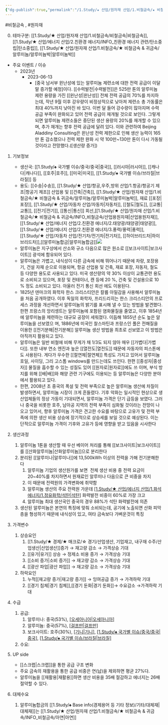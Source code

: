 ```yaml
---
{"dg-publish":true,"permalink":"/1.Study/★ 산업/원자재 산업/1.비철금속/★ 비철금속 & 귀금속/알루미늄/알루미늄/","created":"2024-11-20T21:02:28.722+09:00","updated":"2025-06-03T20:07:20.495+09:00"}
---
```


#비철금속 , #원자재 

0. 테마구분: [[1.Study/★ 산업/원자재 산업/1.비철금속/비철금속\|비철금속]], [[1.Study/★ 산업/에너지 산업/2.친환경 에너지/INFO_친환경 에너지 관련/탄소중립\|탄소중립]], [[1.Study/★ 산업/원자재 산업/1.비철금속/★ 비철금속 & 귀금속/알루미늄/알루미늄박\|알루미늄박]]


- 주요 이벤트 / 이슈
	- 2023년
		 - 2023-06-13
			-  [중국 남서부 윈난성에 있는 알루미늄 제련소에 대한 전력 공급이 이달 말 증가할 예정]이다. [[수력발전\|수력발전]]은 525만 톤의 알루미늄 제련 용량을 가진 [[윈난성\|윈난성]] 전체  전력 공급의 70%를 차지하는데, 작년 9월 이후 강우량이 비정상적으로 낮아져 제련소 총 가동률은 최대 40%까지 낮아진 바 있다. 이번 달 들어 강수량이 많아지며 수력 공급 부족이 완화되고 있어 전력 공급이 재개될 것으로 보인다. 그렇게 되면 알루미늄 제련소들은 중단된 생산 용량의 20%를 재개할 수 있으며, 추가 재개는 향후 전력 공급에 달려 있다. 이와 관련하여 Beijing Aladdiny Consulting은 윈난성 전력 제한으로 인해 생산 능력이 165만 톤 감소했으나 전력 제한 완화 시 약 100만~130만 톤이 다시 가동될 것이라고 전망했다.([생산량 증가])


1. 기보정보
	- 생산국: [[1.Study/♠ 국가별 이슈/중국/중국\|중국]], [[러시아\|러시아]], [[캐나다\|캐나다]], [[호주\|호주]], [[미국\|미국]], [[1.Study/♠ 국가별 이슈/브라질\|브라질]] 등
	- 용도: [[수송\|수송]], [[1.Study/★ 산업/항공,우주,방위 산업/1.항공/항공기 제조\|항공기 제조]] 산업용 및 [[건축\|건축]], [[1.Study/★ 산업/원자재 산업/1.비철금속/★ 비철금속 & 귀금속/알루미늄/알루미늄박\|알루미늄박]], 재료 [[포장\|포장]], [[1.Study/★ 산업/자동차 산업/자동차\|자동차]], [[철도\|철도]], [[교통\|교통]], [[전기\|전기]], [[통신\|통신]] 회선,[[1.Study/★ 산업/원자재 산업/1.비철금속/★ 비철금속 & 귀금속/INFO_비철금속/산업용원자재\|산업용원자재]], [[1.Study/★ 산업/에너지 산업/2.친환경 에너지/2.태양광/태양광\|태양광]], [[1.Study/★ 산업/에너지 산업/2.친환경 에너지/3.풍력/풍력\|풍력]],[[1.Study/★ 산업/자동차 산업/전기차/전기차\|전기차]], [[하이브리드차\|하이브리드차]],[[알루미늄합금\|알루미늄합금]]![](https://i.imgur.com/HN7aJyu.png)
	- 알루미늄은 지구상에서 산소와 규소 다음으로 많은 원소로 [[보크사이트\|보크사이트]] 광석에 함유되어 있다.
	- 알루미늄은 가볍고, 내식성이 다른 금속에 비해 뛰어나기 때문에 차량, 포장용기, 건설 자재 순으로 이용되며, 항공 산업용 및 건축, 재료 포장, 자동자, 철도 등 다양한 용도로 사용되고 있다. 미국 생산량의 약 30% 이상이 교통관련 용도로 소비되고 있으며, 포장 및 컨테이너, 캔 등에 20 %, 건축 및 건설용으로 10 % 정도 소비되고 있다. 아울러 전기 통신 회선 에도 이용된다.
	- 1825년 덴마크의 화학자 한스 크리스티안은 칼륨 아밀감을 사용해서 알루미늄을 처음 공개하였다. 이후 독일의 화학자, 프리드리히는 한스 크리스티안의 프로세스 과정을 개선하면서 알루미늄의 밝기를 표시해 낼 수 있는 방법을 발견했다. 한편 프랑스의 앙리셍트는 알루미늄에 포함된 염화물질을 줄였고, 이후 1854년에 알루미늄을 제련하는 대규모 공장이 세워졌다. 이듬해 1855년 순도 높은 알루미늄을 선보였으 며, 1886년에 미국인 찰스마틴과 프랑스인 폴은 전해질을 이용한 [[전기분해\|전기분해]] 알루미늄 생산 방법을 최초로 선보였고 이 방법은 아직까지 활용되고 있다. 
	- 알루미늄은 일반 비철에 비해 무게가 채 1/3도 되지 않아 매우 [[가볍다\|가볍다]]. 또한 내부 연소 엔진과 높은 [[열전도\|열전도]] 때문에 자동자의 피스톤에도 사용된다. 게다가 우수한 [[절연체\|절연체]] 특성도 가지고 있어서 알루미늄 호일, 사이딩, 그리 고스톰 windows를 만드는데도 쓰인다. 한편 [[중성자\|중성자]] 물질을 흡수할 수 있는 성질도 있어 [[원자로\|원자로]]에도 쓰 이며, 부식 방지를 위해 [[배\|배]]와 해양 관련 기구에도 이용되는 등 알루미늄은 다양한 분야에서 활용되고 있다. 
	- 한편, 2008년 초 중국의 폭설 및 전력 부족으로 높은 알루미늄 생산에 차질이 발생하면서, 알루미늄 시장이 크게 흔들렸다. 기후 악화는 일시적인 현상으로 생산업체들의 정상 가동이 기대되면서, 알루미늄 가격은 단기 급등을 보였다. 그러나 중국을 비롯한 호주, 남아공 지역의 전력 부족이 심화될 것이라는 전망이 나오고 있어서, 향후 알루미늄 가격은 견고한 수요를 바탕으로 고유가 및 전력 부족에 의한 생산 비용 상승에 장기적으로 상승세를 보일 것으로 예상된다. 이는 단적으로 알루미늄 가격이 기후와 고유가 등에 영향을 받고 있음을 시사한다


1. 생산과정
	1. 알루미늄 1톤을 생산할 때 우선 베이어 처리를 통해 [[보크사이트\|보크사이트]]를 [[산화알루미늄\|산화알루미늄]]으로 분리한다
	2. 분리된 [[알루미나\|알루미나]]에 13,500kWh 이상의 전력을 가해 전기분해한다
		1. 알루미늄 기업의 생산원가를 보면  전체 생산 비용 중 전력 요금이 20~40%를 차지하면서 원재료인 알루미나 다음으로 큰 비중을 차지
		2. 이 때문에 전력원의 가격변화에 취약함
		3. 알루미늄 생산의 주요 전력원 가운데 [[1.Study/★ 산업/에너지 산업/1.화석 에너지/1.정유화학/석탄\|석탄]]([[연료탄\|연료탄]]) 화력발전 비중이 60%로 가장 크고
		4. 알루미늄 최대 생산국인 중국의 경우 88%가 석탄 화력발전에 의존 
	3. 생산된 알루미늄은 본연의 특징에 맞춰 소비되는데, 공기에 노출되면 산화 피막층을 형성하기 때문에 내식성이 있고, 여타 금속보다 가벼운것이 특징


1. 가격변수
	1. 상승요인
		1. [[1.Study/★ 경제/★ 매크로/☆ 경기/산업생산, 기업재고, 내구재 수주/산업생산\|산업생산]]증가 → 재고량 감소 → 가격상승 기대 
		2. [[유가\|유가]] 상승 → 정제소 비용 증가 → 가격상승 기대
		3. [[소비 증가\|소비 증가]] → 재고량 감소 → 가격상승 기대 
		4. [[광산 파업\|광산 파업]] → 재고량 감소 → 가격상승 기대
	2. 하락요인
		1. 누적[[재고량 증가\|재고량 증가]] → 잉여공급 증가 → 가격하락 기대
		2. [[경기 침체\|경기 침체]],[[경기 둔화\|경기 둔화]]→ 수요감소 →가격하락 기대



1. 수급
	1. 공급: 
		1. 알루미나: 중국(53%), [[오세아니아\|오세아니아]](16%)
		2. 알루미늄: 중국(57%), [[걸프만\|걸프만]](9%)
		3. 보크사이트: 호주(30%), [[기니\|기니]](22%), [[1.Study/♠ 국가별 이슈/중국/중국\|중국]](16%), [[1.Study/♠ 국가별 이슈/브라질\|브라질]](9%)
	2. 수요:



1. UP side
	- [[스크랩\|스크랩]]을 통한 공급 구조 변화 
	- 주요 금속의 재활용을 통한 공급 비중은 연(납)을 제외하면 평균 27%다. 
	- 알루미늄을 [[재활용\|재활용]]하면 생산 비용을 35배 절감하고 에너지는 26배 절약할 수 있다.

1. 대체수요
	1. 알루미늄합금의 [[1.Study/♠ Base info(경제용어 등 기타 정보)/기타/대체재\|대체재]]는 [[1.Study/★ 산업/원자재 산업/1.비철금속/★ 비철금속 & 귀금속/INFO_비철금속/아연\|아연]]
